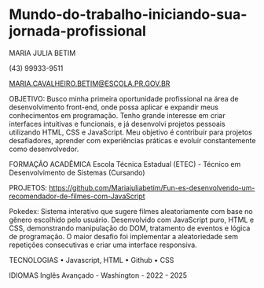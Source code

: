 # Mundo-do-trabalho-iniciando-sua-jornada-profissional 

MARIA JULIA BETIM


(43) 99933-9511 


MARIA.CAVALHEIRO.BETIM@ESCOLA.PR.GOV.BR


OBJETIVO:
Busco minha primeira oportunidade profissional na área de desenvolvimento front-end, onde possa aplicar e expandir meus conhecimentos em programação. Tenho grande interesse em criar interfaces intuitivas e funcionais, e já desenvolvi projetos pessoais utilizando HTML, CSS e JavaScript. Meu objetivo é contribuir para projetos desafiadores, aprender com experiências práticas e evoluir constantemente como desenvolvedor.


FORMAÇÃO ACADÊMICA
Escola Técnica Estadual (ETEC) - Técnico em Desenvolvimento de Sistemas (Cursando)


PROJETOS: https://github.com/Mariajuliabetim/Fun-es-desenvolvendo-um-recomendador-de-filmes-com-JavaScript


Pokedex:
Sistema interativo que sugere filmes aleatoriamente com base no gênero escolhido pelo usuário. Desenvolvido com JavaScript puro, HTML e CSS, demonstrando manipulação do DOM, tratamento de eventos e lógica de programação. O maior desafio foi implementar a aleatoriedade sem repetições consecutivas e criar uma interface responsiva.


TECNOLOGIAS
    • Javascript, HTML
    • Github
    • CSS

    
IDIOMAS
Inglês Avançado - Washington - 2022 - 2025
